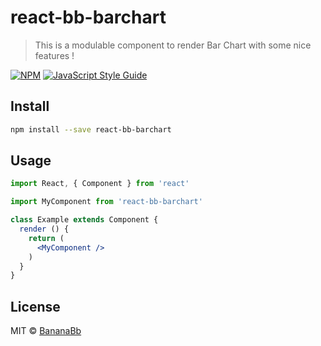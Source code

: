 # react-bb-barchart

> This is a modulable component to render Bar Chart with some nice features !

[![NPM](https://img.shields.io/npm/v/react-bb-barchart.svg)](https://www.npmjs.com/package/react-bb-barchart) [![JavaScript Style Guide](https://img.shields.io/badge/code_style-standard-brightgreen.svg)](https://standardjs.com)

## Install

```bash
npm install --save react-bb-barchart
```

## Usage

```jsx
import React, { Component } from 'react'

import MyComponent from 'react-bb-barchart'

class Example extends Component {
  render () {
    return (
      <MyComponent />
    )
  }
}
```

## License

MIT © [BananaBb](https://github.com/BananaBb)
